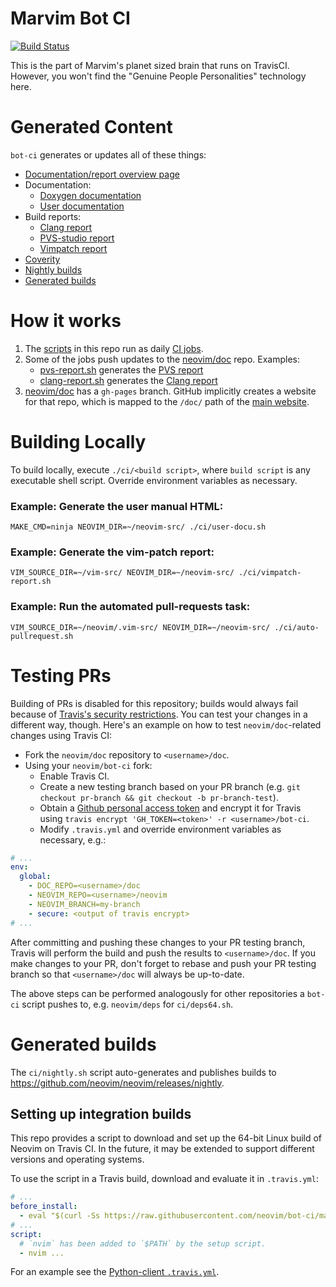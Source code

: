 # Marvim Bot CI

[![Build Status](https://travis-ci.org/neovim/bot-ci.svg?branch=master)](https://travis-ci.org/neovim/bot-ci)

This is the part of Marvim's planet sized brain that runs on TravisCI.
However, you won't find the "Genuine People Personalities" technology here.

# Generated Content

`bot-ci` generates or updates all of these things:

 - [Documentation/report overview page](https://neovim.io/doc)
 - Documentation:
   - [Doxygen documentation](https://neovim.io/doc/dev)
   - [User documentation](https://neovim.io/doc/user)
 - Build reports:
   - [Clang report](https://neovim.io/doc/reports/clang)
   - [PVS-studio report](https://neovim.io/doc/reports/pvs)
   - [Vimpatch report](https://neovim.io/doc/reports/vimpatch)
 - [Coverity](https://scan.coverity.com/projects/2227)
 - [Nightly builds](https://github.com/neovim/neovim/releases)
 - [Generated builds](#generated-builds)


# How it works

1. The [scripts](https://github.com/neovim/bot-ci/tree/master/ci) in this repo
   run as daily [CI jobs](https://travis-ci.org/neovim/bot-ci).
2. Some of the jobs push updates to the [neovim/doc](https://github.com/neovim/doc) repo. Examples:
   - [pvs-report.sh](https://github.com/neovim/bot-ci/blob/master/ci/pvs-report.sh) generates the [PVS report](https://neovim.io/doc/reports/pvs/PVS-studio.html.d)
   - [clang-report.sh](https://github.com/neovim/bot-ci/blob/master/ci/clang-report.sh) generates the [Clang report](https://neovim.io/doc/reports/clang/)
3. [neovim/doc](https://github.com/neovim/doc) has a `gh-pages` branch. GitHub implicitly
   creates a website for that repo, which is mapped to the `/doc/` path of the
   [main website](https://github.com/neovim/neovim.github.io).


# Building Locally

To build locally, execute `./ci/<build script>`, where `build script` is any
executable shell script. Override environment variables as necessary.

### Example: Generate the user manual HTML:

    MAKE_CMD=ninja NEOVIM_DIR=~/neovim-src/ ./ci/user-docu.sh

### Example: Generate the vim-patch report:

    VIM_SOURCE_DIR=~/vim-src/ NEOVIM_DIR=~/neovim-src/ ./ci/vimpatch-report.sh

### Example: Run the automated pull-requests task:

    VIM_SOURCE_DIR=~/neovim/.vim-src/ NEOVIM_DIR=~/neovim-src/ ./ci/auto-pullrequest.sh

# Testing PRs

Building of PRs is disabled for this repository; builds would always fail
because of [Travis's security restrictions][travis-security].
You can test your changes in a different way, though. Here's an example on how
to test `neovim/doc`-related changes using Travis CI:

 * Fork the `neovim/doc` repository to `<username>/doc`.
 * Using your `neovim/bot-ci` fork:
   * Enable Travis CI.
   * Create a new testing branch based on your PR branch (e.g. `git checkout
     pr-branch && git checkout -b pr-branch-test`).
   * Obtain a [Github personal access token](https://github.com/settings/applications)
     and encrypt it for Travis using `travis encrypt 'GH_TOKEN=<token>' -r
     <username>/bot-ci`.
   * Modify `.travis.yml` and override environment variables as necessary, e.g.:

```yaml
# ...
env:
  global:
    - DOC_REPO=<username>/doc
    - NEOVIM_REPO=<username>/neovim
    - NEOVIM_BRANCH=my-branch
    - secure: <output of travis encrypt>
# ...
```

After committing and pushing these changes to your PR testing branch, Travis
will perform the build and push the results to `<username>/doc`. If you make
changes to your PR, don't forget to rebase and push your PR testing branch so
that `<username>/doc` will always be up-to-date.

The above steps can be performed analogously for other repositories a `bot-ci`
script pushes to, e.g. `neovim/deps` for `ci/deps64.sh`.

# Generated builds

The `ci/nightly.sh` script auto-generates and publishes builds to
https://github.com/neovim/neovim/releases/nightly.

## Setting up integration builds

This repo provides a script to download and set up the 64-bit Linux build of
Neovim on Travis CI. In the future, it may be extended to support different
versions and operating systems.

To use the script in a Travis build, download and evaluate it in `.travis.yml`:

```yaml
# ...
before_install:
  - eval "$(curl -Ss https://raw.githubusercontent.com/neovim/bot-ci/master/scripts/travis-setup.sh) nightly-x64"
# ...
script:
  # `nvim` has been added to `$PATH` by the setup script.
  - nvim ...
```

For an example see the [Python-client `.travis.yml`](https://github.com/neovim/python-client/blob/master/.travis.yml).


[travis-security]: http://docs.travis-ci.com/user/pull-requests/#Security-Restrictions-when-testing-Pull-Requests
